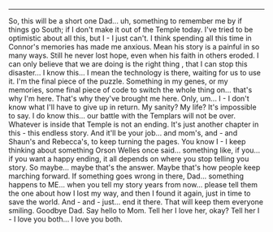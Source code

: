 
* * *

So, this will be a short one Dad... uh, something to remember me by if things go South; if I don't make it out of the Temple today. I've tried to be optimistic about all this, but I - I just can't. I think spending all this time in Connor's memories has made me anxious. Mean his story is a painful in so many ways. Still he never lost hope, even when his faith in others eroded. I can only believe that we are doing is the right thing , that I can stop this disaster... I know this... I mean the technology is there, waiting for us to use it. I'm the final piece of the puzzle. Something in my genes, or my memories, some final piece of code to switch the whole thing on... that's why I'm here. That's why  they've brought me here. Only, um... I - I don't know what I'll have to give up in return. My sanity? My life? It's impossible to say. I do know this... our battle with the Templars will not be over. Whatever is inside that Temple is not an ending. It's just another chapter in this - this endless story. And it'll be your job... and mom's, and - and Shaun's and Rebecca's, to keep turning the pages. You know I - I keep thinking about something Orson Welles once said... something like, if you... if you want a happy ending, it all depends on where you stop telling you story. So maybe... maybe that's the answer. Maybe that's how people keep marching forward. If something goes wrong in there, Dad... something happens to ME... when you tell my story years from now... please tell them the one about how I lost my way, and then I found it again, just in time to save the world. And - and - just... end it there. That will keep them everyone smiling. Goodbye Dad. Say hello to Mom. Tell her I love her, okay? Tell her I - I love you both... I love you both.
